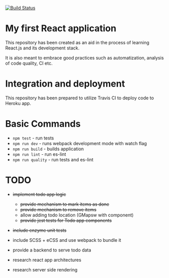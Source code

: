 [![Build Status](https://travis-ci.org/wsromek/react-first-app.svg?branch=master)](https://travis-ci.org/wsromek/react-first-app)

# My first React application

This repository has been created as an aid in the process of learning React.js and its development stack.

It is also meant to embrace good practices such as automatization, analysis of code quality, CI etc.

# Integration and deployment

This repository has been prepared to utilize Travis CI to deploy code to Heroku app.

# Basic Commands

* `npm test` - run tests 
* `npm run dev` - runs webpack development mode with watch flag
* `npm run build` - builds application
* `npm run lint` - run es-lint
* `npm run quality` - run tests and es-lint


# TODO
 * ~~implement todo app logic~~
    + ~~provide mechanism to mark items as done~~
    + ~~provide mechanism to remove items~~
    + allow adding todo location (GMapsw with component)
    + ~~provide jest tests for Todo app components~~
   
 * ~~include enzyme unit tests~~
 * include SCSS + eCSS and use webpack to bundle it
 * provide a backend to serve todo data
 * research react app architectures
 * research server side rendering
